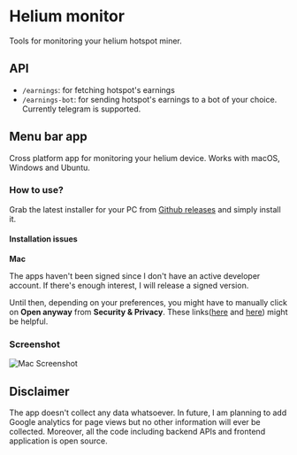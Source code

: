 # Helium monitor

Tools for monitoring your helium hotspot miner. 

## API

- `/earnings`: for fetching hotspot's earnings
- `/earnings-bot`: for sending hotspot's earnings to a bot of your choice. Currently telegram is supported. 

## Menu bar app

Cross platform app for monitoring your helium device. Works with macOS, Windows and Ubuntu. 

### How to use?

Grab the latest installer for your PC from [Github releases](https://github.com/maskaravivek/helium-monitor/releases/) and simply install it. 

#### Installation issues

**Mac** 

The apps haven't been signed since I don't have an active developer account. If there's enough interest, I will release a signed version. 

Until then, depending on your preferences, you might have to manually click on **Open anyway** from **Security & Privacy**. These links([here](https://support.apple.com/guide/mac-help/open-a-mac-app-from-an-unidentified-developer-mh40616/mac) and [here](https://support.apple.com/en-us/HT202491)) might be helpful. 

### Screenshot

![Mac Screenshot](screenshots/mac.png)

## Disclaimer

The app doesn't collect any data whatsoever. In future, I am planning to add Google analytics for page views but no other information will ever be collected. Moreover, all the code including backend APIs and frontend application is open source. 
